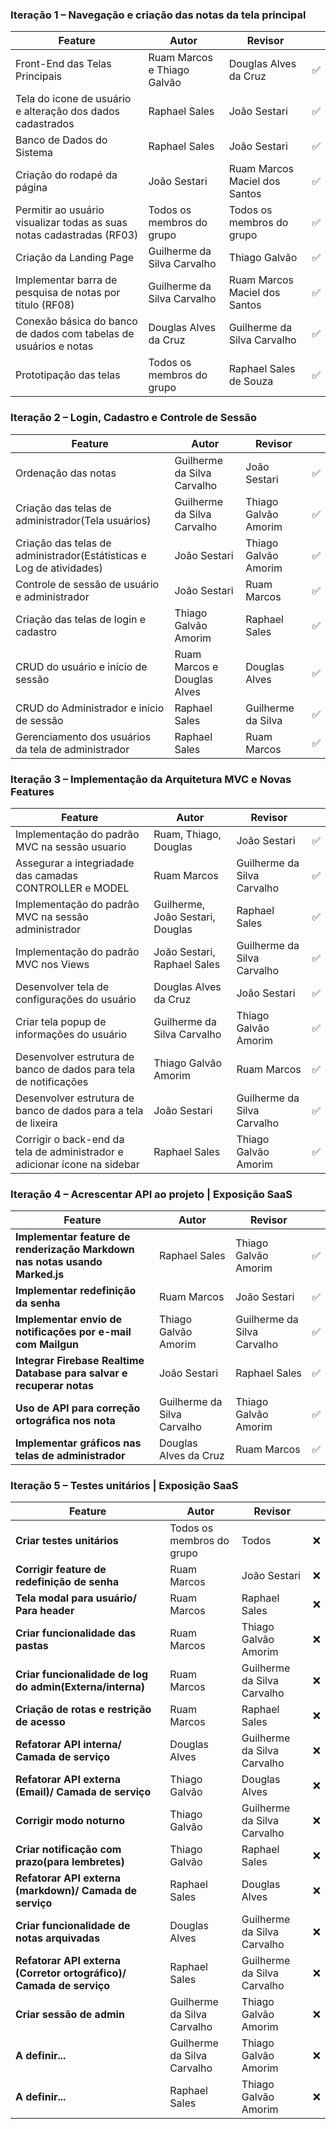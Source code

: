 ### Iteração 1 – Navegação e criação das notas da tela principal

| Feature                                                                                          | Autor                          | Revisor                        |   |
|--------------------------------------------------------------------------------------------------|--------------------------------|--------------------------------|---|
| Front-End das Telas Principais                                                                   | Ruam Marcos e Thiago Galvão    | Douglas Alves da Cruz          |✅|
| Tela do icone de usuário e alteração dos dados cadastrados                                       | Raphael Sales                  | João Sestari                   |✅|
| Banco de Dados do Sistema                                                                        | Raphael Sales                  | João Sestari                   |✅|
| Criação do rodapé da página                                                                      | João Sestari                   | Ruam Marcos Maciel dos Santos  |✅|
| Permitir ao usuário visualizar todas as suas notas cadastradas (RF03)                            | Todos os membros do grupo      | Todos os membros do grupo      |✅|
| Criação da Landing Page                                                                          | Guilherme da Silva Carvalho    | Thiago Galvão                  |✅|
| Implementar barra de pesquisa de notas por título (RF08)                                         | Guilherme da Silva Carvalho    | Ruam Marcos Maciel dos Santos  |✅|
| Conexão básica do banco de dados com tabelas de usuários e notas                                 | Douglas Alves da Cruz          | Guilherme da Silva Carvalho    |✅|
| Prototipação das telas                                                                           | Todos os membros do grupo      | Raphael Sales de Souza         |✅|

### Iteração 2 – Login, Cadastro e Controle de Sessão

| Feature                                                                                          | Autor                            | Revisor                          |   |
|--------------------------------------------------------------------------------------------------|----------------------------------|----------------------------------|---|
| Ordenação das notas                                                                              | Guilherme da Silva Carvalho      | João Sestari                     |✅|
| Criação das telas de administrador(Tela usuários)                                                | Guilherme da Silva Carvalho      | Thiago Galvão Amorim             |✅|
| Criação das telas de administrador(Estátisticas e Log de atividades)                             | João Sestari                     | Thiago Galvão Amorim             |✅|
| Controle de sessão de usuário e administrador                                                    | João Sestari                     | Ruam Marcos                      |✅|
| Criação das telas de login e cadastro                                                            | Thiago Galvão Amorim             | Raphael Sales                    |✅|
| CRUD do usuário e início de sessão                                                               | Ruam Marcos e Douglas Alves      | Douglas Alves                    |✅|
| CRUD do Administrador e início de sessão                                                         | Raphael Sales                    | Guilherme da Silva               |✅|
| Gerenciamento dos usuários da tela de administrador                                              | Raphael Sales                    | Ruam Marcos                      |✅|

### Iteração 3 – Implementação da Arquitetura MVC e Novas Features

| Feature                                                                                          | Autor                               | Revisor                            |   |
|--------------------------------------------------------------------------------------------------|-------------------------------------|------------------------------------|---|
| Implementação do padrão MVC na sessão usuario                                                    | Ruam, Thiago, Douglas               | João Sestari                       |✅|
| Assegurar a integriadade das camadas CONTROLLER e MODEL                                                            | Ruam Marcos         | Guilherme da Silva Carvalho      |✅|
| Implementação do padrão MVC na sessão administrador                                              | Guilherme, João Sestari, Douglas    | Raphael Sales                      |✅|
| Implementação do padrão MVC nos Views                                                            | João Sestari, Raphael Sales         | Guilherme da Silva Carvalho        |✅|
| Desenvolver tela de configurações do usuário                                                     | Douglas Alves da Cruz               | João Sestari                       |✅|
| Criar tela popup de informações do usuário                                                       | Guilherme da Silva Carvalho         | Thiago Galvão Amorim               |✅|
| Desenvolver estrutura de banco de dados para tela de notificações                                | Thiago Galvão Amorim                | Ruam Marcos                        |✅|
| Desenvolver estrutura de banco de dados para a tela de lixeira                                   | João Sestari                        | Guilherme da Silva Carvalho        |✅|
| Corrigir o back-end da tela de administrador e adicionar ícone na sidebar                        | Raphael Sales                       | Thiago Galvão Amorim               |✅|



<!-- precisamos melhorar a as features: do Ruam, 6°, 8°  e 9° -->



### Iteração 4 – Acrescentar API ao projeto | Exposição SaaS

| Feature                                                                     | Autor                       | Revisor                     |   |
| --------------------------------------------------------------------------- | --------------------------- | --------------------------- |---|
| **Implementar feature de renderização Markdown nas notas usando Marked.js** | Raphael Sales               | Thiago Galvão Amorim        |✅|
| **Implementar redefinição da senha**                                        | Ruam Marcos                 | João Sestari                |✅|
| **Implementar envio de notificações por e-mail com Mailgun**                | Thiago Galvão Amorim        | Guilherme da Silva Carvalho |✅|
| **Integrar Firebase Realtime Database para salvar e recuperar notas**       | João Sestari                | Raphael Sales               |✅|
| **Uso de API para correção ortográfica nos nota**                           | Guilherme da Silva Carvalho | Thiago Galvão Amorim        |✅|
| **Implementar gráficos nas telas de administrador**                         | Douglas Alves da Cruz       | Ruam Marcos                 |✅|

### Iteração 5 – Testes unitários | Exposição SaaS

| Feature                                                                     | Autor                       | Revisor                     |   |
| --------------------------------------------------------------------------- | --------------------------- | --------------------------- |---|
| **Criar testes unitários**                                                  | Todos os membros do grupo   | Todos                       |❌|
| **Corrigir feature de redefinição de senha**                                | Ruam Marcos                 | João Sestari                |❌|
| **Tela modal para usuário/ Para header**                                    | Ruam Marcos                 | Raphael Sales               |❌|
| **Criar funcionalidade das pastas**                                         | Ruam Marcos                 | Thiago Galvão Amorim        |❌|
| **Criar funcionalidade de log do admin(Externa/interna)**                   | Ruam Marcos                 | Guilherme da Silva Carvalho |❌|
| **Criação de rotas e restrição de acesso**                                  | Ruam Marcos                 | Raphael Sales               |❌|
| **Refatorar API interna/ Camada de serviço**                                | Douglas Alves               | Guilherme da Silva Carvalho |❌|
| **Refatorar API externa (Email)/ Camada de serviço**                        | Thiago Galvão               | Douglas Alves               |❌|
| **Corrigir modo noturno**                                                   | Thiago Galvão               | Guilherme da Silva Carvalho |❌|
| **Criar notificação com prazo(para lembretes)**                             | Thiago Galvão               | Raphael Sales               |❌|
| **Refatorar API externa (markdown)/ Camada de serviço**                     | Raphael Sales               | Douglas Alves               |❌|
| **Criar funcionalidade de notas arquivadas**                                | Douglas Alves               | Guilherme da Silva Carvalho |❌|
| **Refatorar API externa (Corretor ortográfico)/ Camada de serviço**         | Raphael Sales               | Guilherme da Silva Carvalho |❌|
| **Criar sessão de admin**                                                   | Guilherme da Silva Carvalho | Thiago Galvão Amorim        |❌|
| **A definir...**                                                            | Guilherme da Silva Carvalho | Thiago Galvão Amorim        |❌|
| **A definir...**                                                            |  Raphael Sales              | Thiago Galvão Amorim        |❌|







